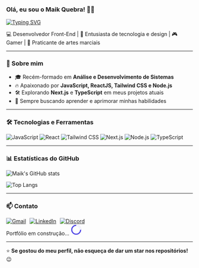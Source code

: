 ### Olá, eu sou o Maik Quebra! 🧑‍💻
<a href="https://git.io/typing-svg"><img src="https://readme-typing-svg.demolab.com?font=Montserrat&weight=600&size=22&pause=1000&color=1C6280EE&width=435&lines=Front-End+Developer+%F0%9F%92%BB;Technology+and+design+enthusiast+%F0%9F%92%A1;Gamer%F0%9F%8E%AE;Martial+arts+practitioner+%F0%9F%A5%8B+" alt="Typing SVG" /></a>

💻 Desenvolvedor Front-End | 🎨 Entusiasta de tecnologia e design | 🎮 Gamer | 🥋 Praticante de artes marciais

---

### 🚀 Sobre mim

- 🎓 Recém-formado em **Análise e Desenvolvimento de Sistemas**
- 🔥 Apaixonado por **JavaScript, ReactJS, Tailwind CSS e Node.js**
- 🛠️ Explorando **Next.js** e **TypeScript** em meus projetos atuais
- 🌱 Sempre buscando aprender e aprimorar minhas habilidades

---

### 🛠️ Tecnologias e Ferramentas

![JavaScript](https://img.shields.io/badge/-JavaScript-F7DF1E?style=flat&logo=javascript&logoColor=black)
![React](https://img.shields.io/badge/-React-61DAFB?style=flat&logo=react&logoColor=white)
![Tailwind CSS](https://img.shields.io/badge/-TailwindCSS-38B2AC?style=flat&logo=tailwind-css&logoColor=white)
![Next.js](https://img.shields.io/badge/-Next.js-000000?style=flat&logo=next.js&logoColor=white)
![Node.js](https://img.shields.io/badge/-Node.js-339933?style=flat&logo=node.js&logoColor=white)
![TypeScript](https://img.shields.io/badge/-TypeScript-3178C6?style=flat&logo=typescript&logoColor=white)

---

### 📊 Estatísticas do GitHub

![Maik's GitHub stats](https://github-readme-stats.vercel.app/api?username=FourYak&show_icons=true&theme=radical)

![Top Langs](https://github-readme-stats.vercel.app/api/top-langs/?username=FourYak&layout=compact&theme=radical)

---

### 📫 Contato

<div style="display: flex; align-items: center;">
  <a href="mailto:maik.quebra@gmail.com">
    <img src="https://img.shields.io/badge/-Gmail-D14836?style=flat&logo=gmail&logoColor=white" alt="Gmail" style="margin-right: 10px;">
  </a>
  <a href="https://www.linkedin.com/in/maik-quebra-375287298">
    <img src="https://img.shields.io/badge/-LinkedIn-0077B5?style=flat&logo=linkedin&logoColor=white" alt="LinkedIn" style="margin-right: 10px;">
  </a>
  <a href="https://discord.com/users/SEU_ID">
    <img src="https://img.shields.io/badge/-Discord-7289DA?style=flat&logo=discord&logoColor=white" alt="Discord">
  </a>
</div>
Portfólio em construção...  
<svg xmlns="http://www.w3.org/2000/svg" width="30" height="30" viewBox="0 0 50 50" class="animate-spin">
  <circle cx="25" cy="25" r="20" stroke="#4f46e5" stroke-width="5" fill="none" />
  <path fill="none" stroke="#fff" stroke-width="5" d="M 25 5 A 20 20 0 0 1 45 25" />
</svg>  

---

⭐️ **Se gostou do meu perfil, não esqueça de dar um star nos repositórios!** 😉
